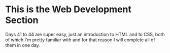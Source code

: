 # This is the Web Development Section

Days 41 to 44 are super easy, just an introduction to HTML and to CSS, both
of which I'm pretty familiar with and for that reason I will complete all of
them in one day.

